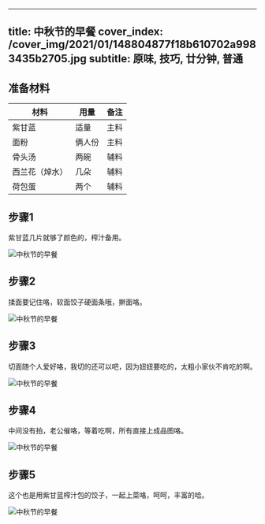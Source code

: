 
---
title: 中秋节的早餐
cover_index: /cover_img/2021/01/148804877f18b610702a9983435b2705.jpg
subtitle: 原味, 技巧, 廿分钟, 普通
---

## 准备材料

| 材料     | 用量 | 备注|
| ------- | ----- | --- |
| 紫甘蓝 | 适量| 主料 |
| 面粉 | 俩人份| 主料 |
| 骨头汤 | 两碗| 辅料 |
| 西兰花（焯水） | 几朵| 辅料 |
| 荷包蛋 | 两个| 辅料 |

## 步骤1

紫甘蓝几片就够了颜色的，榨汁备用。

![中秋节的早餐](https://i8.meishichina.com/attachment/recipe/201010/201010131317461.JPG?x-oss-process=style/p320) 

## 步骤2

揉面要记住咯，软面饺子硬面条哦，擀面咯。

![中秋节的早餐](https://i8.meishichina.com/attachment/recipe/201010/201010131319041.JPG?x-oss-process=style/p320) 

## 步骤3

切面随个人爱好咯，我切的还可以吧，因为妞妞要吃的，太粗小家伙不肯吃的啊。

![中秋节的早餐](https://i8.meishichina.com/attachment/recipe/201010/201010131320179.JPG?x-oss-process=style/p320) 

## 步骤4

中间没有拍，老公催咯，等着吃啊，所有直接上成品图咯。

![中秋节的早餐](https://i8.meishichina.com/attachment/recipe/201010/201010131321216.JPG?x-oss-process=style/p320) 

## 步骤5

这个也是用紫甘蓝榨汁包的饺子，一起上菜咯，呵呵，丰富的哈。

![中秋节的早餐](https://i8.meishichina.com/attachment/recipe/201010/201010131322293.JPG?x-oss-process=style/p320) 

